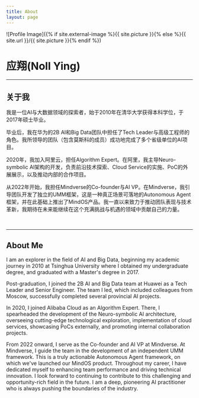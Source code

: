 ```yaml
---
title: About
layout: page
---
```

![Profile Image]({% if site.external-image %}{{ site.picture }}{% else %}{{ site.url }}/{{ site.picture }}{% endif %})


<h1>应翔(Noll Ying)</h1>
<hr>
<h2>关于我</h2>
<p>我是一位AI与大数据领域的探索者，始于2010年在清华大学获得本科学位，于2017年硕士毕业。</p>
<p>毕业后，我在华为的2B AI和Big Data团队中担任了Tech Leader与高级工程师的角色。我所领导的团队（包含莫斯科的成员）成功地完成了多个省级单位的AI项目。</p>
<p>2020年，我加入阿里云，担任Algorithm Expert。在阿里，我主导Neuro-symbolic AI架构的开发，负责前沿技术探索、Cloud Service的实施、PoC的外展展示，以及推动内部的合作项目。</p>
<p>从2022年开始，我担任Mindverse的Co-founder与AI VP。在Mindverse，我引导团队开发了独立的UMM框架，这是一种真正场景可落地的Autonomous Agent框架，并在此基础上推出了MindOS产品。我一直以来致力于推动团队表现与技术革新，我期待在未来能继续在这个充满挑战与机遇的领域中贡献自己的力量。</p>
<br>
<hr>
<h2>About Me</h2>
<p>I am an explorer in the field of AI and Big Data, beginning my academic journey in 2010 at Tsinghua University where I obtained my undergraduate degree, and graduated with a Master's degree in 2017.</p>
<p>Post-graduation, I joined the 2B AI and Big Data team at Huawei as a Tech Leader and Senior Engineer. The team I led, which included colleagues from Moscow, successfully completed several provincial AI projects.</p>
<p>In 2020, I joined Alibaba Cloud as an Algorithm Expert. There, I spearheaded the development of the Neuro-symbolic AI architecture, overseeing cutting-edge technological exploration, implementation of cloud services, showcasing PoCs externally, and promoting internal collaboration projects.</p>
<p>From 2022 onward, I serve as the Co-founder and AI VP at Mindverse. At Mindverse, I guide the team in the development of an independent UMM framework. This is a truly actionable Autonomous Agent framework, on which we've launched our MindOS product. Throughout my career, I have dedicated myself to enhancing team performance and driving technical innovation. I look forward to continuing to contribute to this challenging and opportunity-rich field in the future. I am a deep, pioneering AI practitioner who is always pushing the boundaries of the industry.</p>


